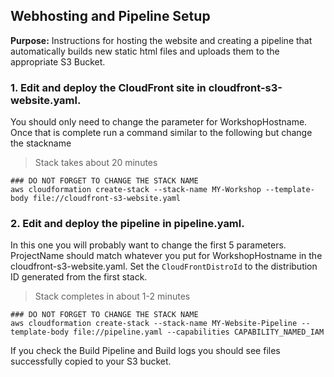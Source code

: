 ## Webhosting and Pipeline Setup

**Purpose:** Instructions for hosting the website and creating a pipeline that automatically builds new static html files and uploads them to the appropriate S3 Bucket.

### 1. Edit and deploy the CloudFront site in cloudfront-s3-website.yaml.  

You should only need to change the parameter for WorkshopHostname.  Once that is complete run a command similar to the following but change the stackname

> Stack takes about 20 minutes
```
### DO NOT FORGET TO CHANGE THE STACK NAME
aws cloudformation create-stack --stack-name MY-Workshop --template-body file://cloudfront-s3-website.yaml
```

### 2. Edit and deploy the pipeline in pipeline.yaml.  

In this one you will probably want to change the first 5 parameters.  ProjectName should match whatever you put for WorkshopHostname in the cloudfront-s3-website.yaml. Set the `CloudFrontDistroId` to the distribution ID generated from the first stack.

> Stack completes in about 1-2 minutes  
```
### DO NOT FORGET TO CHANGE THE STACK NAME
aws cloudformation create-stack --stack-name MY-Website-Pipeline --template-body file://pipeline.yaml --capabilities CAPABILITY_NAMED_IAM
```

If you check the Build Pipeline and Build logs you should see files successfully copied to your S3 bucket.  